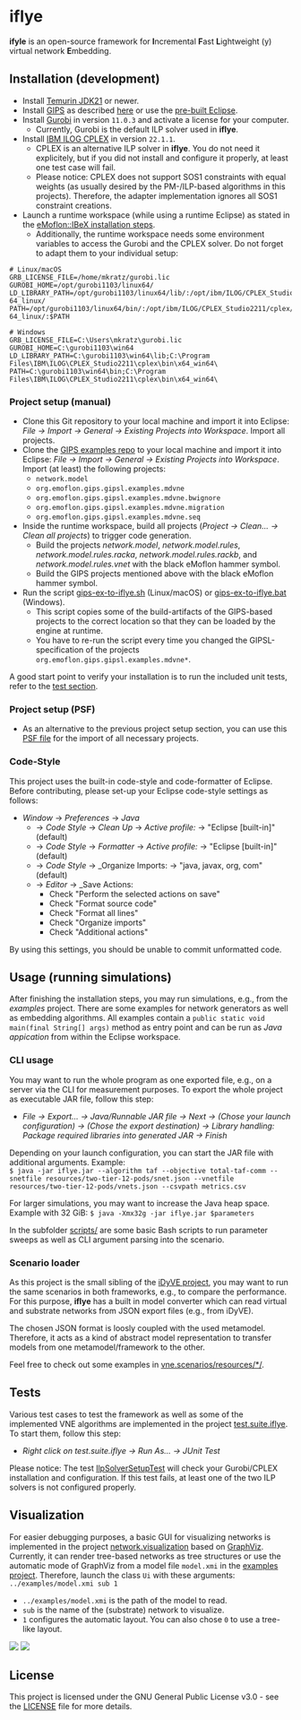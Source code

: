 # iflye

**ifyle** is an open-source framework for **I**ncremental **F**ast **L**ightweight (y) virtual network **E**mbedding.


## Installation (development)

* Install [Temurin JDK21](https://adoptium.net/temurin/releases/) or newer.
* Install [GIPS](https://gips.dev) as described [here](https://github.com/Echtzeitsysteme/gips#installation-development) or use the [pre-built Eclipse](https://github.com/Echtzeitsysteme/gips-eclipse-build).
* Install [Gurobi](https://www.gurobi.com/) in version `11.0.3` and activate a license for your computer.
    * Currently, Gurobi is the default ILP solver used in **iflye**.
* Install [IBM ILOG CPLEX](https://www.ibm.com/products/ilog-cplex-optimization-studio) in version `22.1.1`.
    * CPLEX is an alternative ILP solver in **iflye**. You do not need it explicitely, but if you did not install and configure it properly, at least one test case will fail.
    * Please notice: CPLEX does not support SOS1 constraints with equal weights (as usually desired by the PM-/ILP-based algorithms in this projects). Therefore, the adapter implementation ignores all SOS1 constraint creations.
* Launch a runtime workspace (while using a runtime Eclipse) as stated in the [eMoflon::IBeX installation steps](https://github.com/eMoflon/emoflon-ibex?tab=readme-ov-file#how-to-develop).
    * Additionally, the runtime workspace needs some environment variables to access the Gurobi and the CPLEX solver. Do not forget to adapt them to your individual setup:
```
# Linux/macOS
GRB_LICENSE_FILE=/home/mkratz/gurobi.lic
GUROBI_HOME=/opt/gurobi1103/linux64/
LD_LIBRARY_PATH=/opt/gurobi1103/linux64/lib/:/opt/ibm/ILOG/CPLEX_Studio2211/cplex/bin/x86-64_linux/
PATH=/opt/gurobi1103/linux64/bin/:/opt/ibm/ILOG/CPLEX_Studio2211/cplex/bin/x86-64_linux/:$PATH

# Windows
GRB_LICENSE_FILE=C:\Users\mkratz\gurobi.lic
GUROBI_HOME=C:\gurobi1103\win64
LD_LIBRARY_PATH=C:\gurobi1103\win64\lib;C:\Program Files\IBM\ILOG\CPLEX_Studio2211\cplex\bin\x64_win64\
PATH=C:\gurobi1103\win64\bin;C:\Program Files\IBM\ILOG\CPLEX_Studio2211\cplex\bin\x64_win64\
```

### Project setup (manual)

* Clone this Git repository to your local machine and import it into Eclipse: *File -> Import -> General -> Existing Projects into Workspace*. Import all projects.
* Clone the [GIPS examples repo](https://github.com/Echtzeitsysteme/gips-examples) to your local machine and import it into Eclipse: *File -> Import -> General -> Existing Projects into Workspace*. Import (at least) the following projects:
    * `network.model`
    * `org.emoflon.gips.gipsl.examples.mdvne`
    * `org.emoflon.gips.gipsl.examples.mdvne.bwignore`
    * `org.emoflon.gips.gipsl.examples.mdvne.migration`
    * `org.emoflon.gips.gipsl.examples.mdvne.seq`
* Inside the runtime workspace, build all projects (*Project -> Clean... -> Clean all projects*) to trigger code generation.
    * Build the projects *network.model*, *network.model.rules*, *network.model.rules.racka*, *network.model.rules.rackb*, and *network.model.rules.vnet* with the black eMoflon hammer symbol.
    * Build the GIPS projects mentioned above with the black eMoflon hammer symbol.
* Run the script [gips-ex-to-iflye.sh](./scripts/gips-ex-to-iflye.sh) (Linux/macOS) or [gips-ex-to-iflye.bat](./scripts/gips-ex-to-iflye.bat) (Windows).
    * This script copies some of the build-artifacts of the GIPS-based projects to the correct location so that they can be loaded by the engine at runtime.
    * You have to re-run the script every time you changed the GIPSL-specification of the projects `org.emoflon.gips.gipsl.examples.mdvne*`.

A good start point to verify your installation is to run the included unit tests, refer to the [test section](#tests).

### Project setup (PSF)

* As an alternative to the previous project setup section, you can use this [PSF file](./projectSet.psf) for the import of all necessary projects.

### Code-Style

This project uses the built-in code-style and code-formatter of Eclipse.
Before contributing, please set-up your Eclipse code-style settings as follows:

* _Window_ -> _Preferences_ -> _Java_ 
    * -> _Code Style_ -> _Clean Up_ -> _Active profile:_ -> "Eclipse [built-in]" (default)
    * -> _Code Style_ -> _Formatter_ -> _Active profile:_ -> "Eclipse [built-in]" (default)
    * -> _Code Style_ -> _Organize Imports: -> "java, javax, org, com" (default)
    * -> _Editor_ -> _Save Actions:
        * Check "Perform the selected actions on save"
        * Check "Format source code"
        * Check "Format all lines"
        * Check "Organize imports"
        * Check "Additional actions"

By using this settings, you should be unable to commit unformatted code.


## Usage (running simulations)

After finishing the installation steps, you may run simulations, e.g., from the *examples* project.
There are some examples for network generators as well as embedding algorithms.
All examples contain a `public static void main(final String[] args)` method as entry point and can be run as *Java appication* from within the Eclipse workspace.

### CLI usage

You may want to run the whole program as one exported file, e.g., on a server via the CLI for measurement purposes.
To export the whole project as executable JAR file, follow this step:
* *File -> Export... -> Java/Runnable JAR file -> Next -> (Chose your launch configuration) -> (Chose the export destination) -> Library handling: Package required libraries into generated JAR -> Finish*

Depending on your launch configuration, you can start the JAR file with additional arguments.
Example:  
`$ java -jar iflye.jar --algorithm taf --objective total-taf-comm --snetfile resources/two-tier-12-pods/snet.json --vnetfile resources/two-tier-12-pods/vnets.json --csvpath metrics.csv`

For larger simulations, you may want to increase the Java heap space.
Example with 32 GiB:
`$ java -Xmx32g -jar iflye.jar $parameters`

In the subfolder [scripts/](scripts/) are some basic Bash scripts to run parameter sweeps as well as CLI argument parsing into the scenario.

### Scenario loader

As this project is the small sibling of the [iDyVE project](https://tubiblio.ulb.tu-darmstadt.de/124918/), you may want to run the same scenarios in both frameworks, e.g., to compare the performance.
For this purpose, **iflye** has a built in model converter which can read virtual and substrate networks from JSON export files (e.g., from iDyVE).

The chosen JSON format is loosly coupled with the used metamodel.
Therefore, it acts as a kind of abstract model representation to transfer models from one metamodel/framework to the other.

Feel free to check out some examples in [vne.scenarios/resources/*/](vne.scenarios/resources/).


## Tests

Various test cases to test the framework as well as some of the implemented VNE algorithms are implemented in the project [test.suite.iflye](test.suite.iflye/).
To start them, follow this step:
* *Right click on test.suite.iflye -> Run As... -> JUnit Test*

Please notice: The test [IlpSolverSetupTest](test.suite.iflye/src/test/ilp/IlpSolverSetupTest.java) will check your Gurobi/CPLEX installation and configuration. If this test fails, at least one of the two ILP solvers is not configured properly.


## Visualization

For easier debugging purposes, a basic GUI for visualizing networks is implemented in the project [network.visualization](network.visualization/) based on [GraphViz](http://www.graphviz.org/download/).
Currently, it can render tree-based networks as tree structures or use the automatic mode of GraphViz from a model file `model.xmi` in the [examples project](examples/).
Therefore, launch the class `Ui` with these arguments: `../examples/model.xmi sub 1`
* `../examples/model.xmi` is the path of the model to read.
* `sub` is the name of the (substrate) network to visualize.
* `1` configures the automatic layout. You can also chose `0` to use a tree-like layout.

![](gfx/gui-tree.png)
![](gfx/gui-auto.png)


## License

This project is licensed under the GNU General Public License v3.0 - see the [LICENSE](LICENSE) file for more details.
